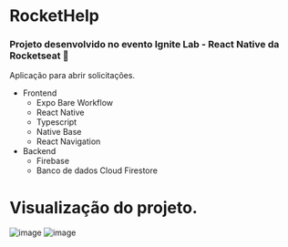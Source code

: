 # RocketHelp
### Projeto desenvolvido no evento Ignite Lab - React Native da Rocketseat 🚀

Aplicação para abrir solicitações.

- Frontend
   - Expo Bare Workflow
   - React Native
   - Typescript
   - Native Base
   - React Navigation
- Backend
   - Firebase
   - Banco de dados Cloud Firestore
   
 # Visualização do projeto.
 
![image](https://user-images.githubusercontent.com/87835175/180497396-80503e7f-fa2f-42b0-9694-d03fb5742b8c.png)
![image](https://user-images.githubusercontent.com/87835175/180497540-94b2b091-b4ac-4a39-85fc-272ab965d885.png)
